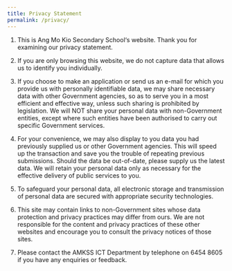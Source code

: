 ```yaml
---
title: Privacy Statement
permalink: /privacy/
---
```

1. This is Ang Mo Kio Secondary School‘s website. Thank you for examining our privacy statement.

  

2. If you are only browsing this website, we do not capture data that allows us to identify you individually.

  

3. If you choose to make an application or send us an e-mail for which you provide us with personally identifiable data, we may share necessary data with other Government agencies, so as to serve you in a most efficient and effective way, unless such sharing is prohibited by legislation. We will NOT share your personal data with non-Government entities, except where such entities have been authorised to carry out specific Government services.

  

4. For your convenience, we may also display to you data you had previously supplied us or other Government agencies. This will speed up the transaction and save you the trouble of repeating previous submissions. Should the data be out-of-date, please supply us the latest data. We will retain your personal data only as necessary for the effective delivery of public services to you.

  

5. To safeguard your personal data, all electronic storage and transmission of personal data are secured with appropriate security technologies.

  

6. This site may contain links to non-Government sites whose data protection and privacy practices may differ from ours. We are not responsible for the content and privacy practices of these other websites and encourage you to consult the privacy notices of those sites.

  

7. Please contact the AMKSS ICT Department by telephone on 6454 8605 if you have any enquiries or feedback.